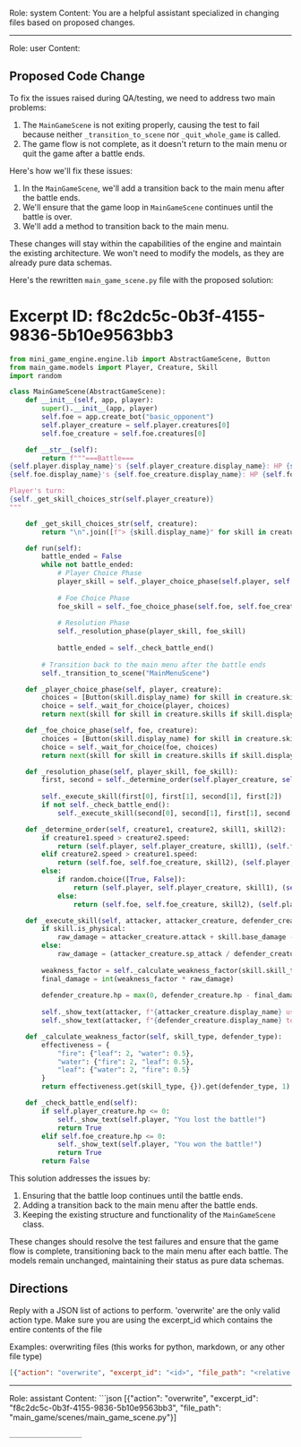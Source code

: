 Role: system
Content: You are a helpful assistant specialized in changing files based on proposed changes.
__________________
Role: user
Content: 
## Proposed Code Change
To fix the issues raised during QA/testing, we need to address two main problems:

1. The `MainGameScene` is not exiting properly, causing the test to fail because neither `_transition_to_scene` nor `_quit_whole_game` is called.
2. The game flow is not complete, as it doesn't return to the main menu or quit the game after a battle ends.

Here's how we'll fix these issues:

1. In the `MainGameScene`, we'll add a transition back to the main menu after the battle ends.
2. We'll ensure that the game loop in `MainGameScene` continues until the battle is over.
3. We'll add a method to transition back to the main menu.

These changes will stay within the capabilities of the engine and maintain the existing architecture. We won't need to modify the models, as they are already pure data schemas.

Here's the rewritten `main_game_scene.py` file with the proposed solution:

# Excerpt ID: f8c2dc5c-0b3f-4155-9836-5b10e9563bb3
```python main_game/scenes/main_game_scene.py
from mini_game_engine.engine.lib import AbstractGameScene, Button
from main_game.models import Player, Creature, Skill
import random

class MainGameScene(AbstractGameScene):
    def __init__(self, app, player):
        super().__init__(app, player)
        self.foe = app.create_bot("basic_opponent")
        self.player_creature = self.player.creatures[0]
        self.foe_creature = self.foe.creatures[0]

    def __str__(self):
        return f"""===Battle===
{self.player.display_name}'s {self.player_creature.display_name}: HP {self.player_creature.hp}/{self.player_creature.max_hp}
{self.foe.display_name}'s {self.foe_creature.display_name}: HP {self.foe_creature.hp}/{self.foe_creature.max_hp}

Player's turn:
{self._get_skill_choices_str(self.player_creature)}
"""

    def _get_skill_choices_str(self, creature):
        return "\n".join([f"> {skill.display_name}" for skill in creature.skills])

    def run(self):
        battle_ended = False
        while not battle_ended:
            # Player Choice Phase
            player_skill = self._player_choice_phase(self.player, self.player_creature)
            
            # Foe Choice Phase
            foe_skill = self._foe_choice_phase(self.foe, self.foe_creature)
            
            # Resolution Phase
            self._resolution_phase(player_skill, foe_skill)
            
            battle_ended = self._check_battle_end()
        
        # Transition back to the main menu after the battle ends
        self._transition_to_scene("MainMenuScene")

    def _player_choice_phase(self, player, creature):
        choices = [Button(skill.display_name) for skill in creature.skills]
        choice = self._wait_for_choice(player, choices)
        return next(skill for skill in creature.skills if skill.display_name == choice.display_name)

    def _foe_choice_phase(self, foe, creature):
        choices = [Button(skill.display_name) for skill in creature.skills]
        choice = self._wait_for_choice(foe, choices)
        return next(skill for skill in creature.skills if skill.display_name == choice.display_name)

    def _resolution_phase(self, player_skill, foe_skill):
        first, second = self._determine_order(self.player_creature, self.foe_creature, player_skill, foe_skill)
        
        self._execute_skill(first[0], first[1], second[1], first[2])
        if not self._check_battle_end():
            self._execute_skill(second[0], second[1], first[1], second[2])

    def _determine_order(self, creature1, creature2, skill1, skill2):
        if creature1.speed > creature2.speed:
            return (self.player, self.player_creature, skill1), (self.foe, self.foe_creature, skill2)
        elif creature2.speed > creature1.speed:
            return (self.foe, self.foe_creature, skill2), (self.player, self.player_creature, skill1)
        else:
            if random.choice([True, False]):
                return (self.player, self.player_creature, skill1), (self.foe, self.foe_creature, skill2)
            else:
                return (self.foe, self.foe_creature, skill2), (self.player, self.player_creature, skill1)

    def _execute_skill(self, attacker, attacker_creature, defender_creature, skill):
        if skill.is_physical:
            raw_damage = attacker_creature.attack + skill.base_damage - defender_creature.defense
        else:
            raw_damage = (attacker_creature.sp_attack / defender_creature.sp_defense) * skill.base_damage
        
        weakness_factor = self._calculate_weakness_factor(skill.skill_type, defender_creature.creature_type)
        final_damage = int(weakness_factor * raw_damage)
        
        defender_creature.hp = max(0, defender_creature.hp - final_damage)
        
        self._show_text(attacker, f"{attacker_creature.display_name} used {skill.display_name}!")
        self._show_text(attacker, f"{defender_creature.display_name} took {final_damage} damage!")

    def _calculate_weakness_factor(self, skill_type, defender_type):
        effectiveness = {
            "fire": {"leaf": 2, "water": 0.5},
            "water": {"fire": 2, "leaf": 0.5},
            "leaf": {"water": 2, "fire": 0.5}
        }
        return effectiveness.get(skill_type, {}).get(defender_type, 1)

    def _check_battle_end(self):
        if self.player_creature.hp <= 0:
            self._show_text(self.player, "You lost the battle!")
            return True
        elif self.foe_creature.hp <= 0:
            self._show_text(self.player, "You won the battle!")
            return True
        return False
```

This solution addresses the issues by:

1. Ensuring that the battle loop continues until the battle ends.
2. Adding a transition back to the main menu after the battle ends.
3. Keeping the existing structure and functionality of the `MainGameScene` class.

These changes should resolve the test failures and ensure that the game flow is complete, transitioning back to the main menu after each battle. The models remain unchanged, maintaining their status as pure data schemas.

## Directions
Reply with a JSON list of actions to perform. 'overwrite' are the only valid action type. 
Make sure you are using the excerpt_id which contains the entire contents of the file

Examples:
overwriting files (this works for python, markdown, or any other file type)
```json output_example1
[{"action": "overwrite", "excerpt_id": "<id>", "file_path": "<relative file path>"}]
```

__________________
Role: assistant
Content: ```json
[{"action": "overwrite", "excerpt_id": "f8c2dc5c-0b3f-4155-9836-5b10e9563bb3", "file_path": "main_game/scenes/main_game_scene.py"}]
```
__________________
